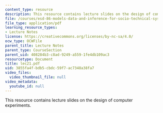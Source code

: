 ```yaml
---
content_type: resource
description: This resource contains lecture slides on the design of computer experiments.
file: /courses/esd-86-models-data-and-inference-for-socio-technical-systems-spring-2007/3855fa4fbdb5cbdc59f7ac7348a38fa7_lec21.pdf
file_type: application/pdf
learning_resource_types:
- Lecture Notes
license: https://creativecommons.org/licenses/by-nc-sa/4.0/
ocw_type: OCWFile
parent_title: Lecture Notes
parent_type: CourseSection
parent_uid: 408284b3-c8ad-9249-a559-1fe4db109ac3
resourcetype: Document
title: lec21.pdf
uid: 3855fa4f-bdb5-cbdc-59f7-ac7348a38fa7
video_files:
  video_thumbnail_file: null
video_metadata:
  youtube_id: null
---
```

This resource contains lecture slides on the design of computer experiments.